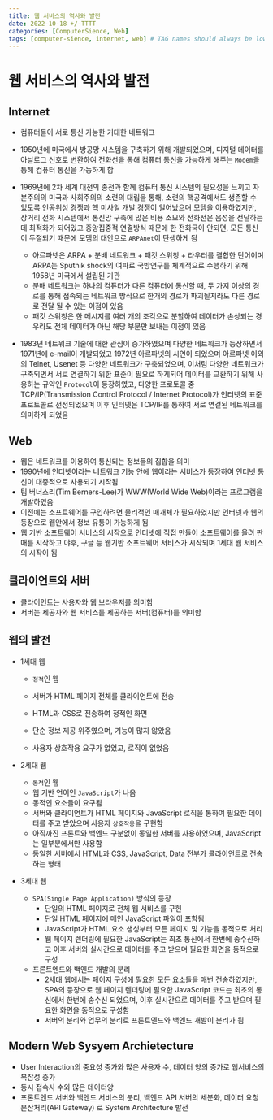 ```yaml
---
title: 웹 서비스의 역사와 발전
date: 2022-10-18 +/-TTTT
categories: [ComputerSience, Web]
tags: [computer-sience, internet, web] # TAG names should always be lowercase
---
```


# 웹 서비스의 역사와 발전

## Internet

- 컴퓨터들이 서로 통신 가능한 거대한 네트워크
- 1950년에 미국에서 방공망 시스템을 구축하기 위해 개발되었으며, 디지털 데이터를 아날로그 신호로 변환하여 전화선을 통해 컴퓨터 통신을 가능하게 해주는 `Modem`을 통해 컴퓨터 통신을 가능하게 함
- 1969년에 2차 세계 대전의 종전과 함께 컴퓨터 통신 시스템의 필요성을 느끼고 자본주의의 미국과 사회주의의 소련의 대립을 통해, 소련의 핵공격에서도 생존할 수 있도록 인공위성 경쟁과 핵 미사일 개발 경쟁이 일어났으며 모뎀을 이용하였지만, 장거리 전화 시스템에서 통신망 구축에 많은 비용 소모와 전화선은 음성을 전달하는데 최적화가 되어있고 중앙집중적 연결방식 때문에 한 전화국이 안되면, 모든 통신이 두절되기 때문에 모뎀의 대안으로 `ARPAnet`이 탄생하게 됨

  - 아르파넷은 ARPA + 분배 네트워크 + 패킷 스위칭 + 라우터를 결합한 단어이며 ARPA는 Sputnik shock의 여파로 국방연구를 체계적으로 수행하기 위해 1958년 미국에서 설립된 기관
  - 분배 네트워크는 하나의 컴퓨터가 다른 컴퓨터에 통신할 때, 두 가지 이상의 경로를 통해 접속되는 네트워크 방식으로 한개의 경로가 파괴될지라도 다른 경로로 전달 될 수 있는 이점이 있음
  - 패킷 스위칭은 한 메시지를 여러 개의 조각으로 분할하여 데이터가 손상되는 경우라도 전체 데이터가 아닌 해당 부분만 보내는 이점이 있음

- 1983년 네트워크 기술에 대한 관심이 증가하였으며 다양한 네트워크가 등장하면서 1971년에 e-mail이 개발되었고 1972년 아르파넷의 시연이 되었으며 아르파넷 이외의 Telnet, Usenet 등 다양한 네트워크가 구축되었으며, 이처럼 다양한 네트워크가 구축되면서 서로 연결하기 위한 표준이 필요로 하게되어 데이터를 교환하기 위해 사용하는 규약인 `Protocol`이 등장하였고, 다양한 프로토콜 중 TCP/IP(Transmission Control Protocol / Internet Protocol)가 인터넷의 표준 프로토콜로 선정되었으며 이후 인터넷은 TCP/IP를 통하여 서로 연결된 네트워크를 의미하게 되었음

## Web

- 웹은 네트워크를 이용하여 통신되는 정보들의 집합을 의미
- 1990년에 인터넷이라는 네트워크 기능 안에 웹이라는 서비스가 등장하여 인터넷 통신이 대중적으로 사용되기 시작됨
- 팀 버너스리(Tim Berners-Lee)가 WWW(World Wide Web)이라는 프로그램을 개발하였음
- 이전에는 소프트웨어를 구입하려면 물리적인 매개체가 필요하였지만 인터넷과 웹의 등장으로 웹안에서 정보 유통이 가능하게 됨
- 웹 기반 소프트웨어 서비스의 시작으로 인터넷에 직접 만들어 소프트웨어를 올려 판매를 시작하고 야후, 구글 등 웹기반 소프트웨어 서비스가 시작되며 1세대 웹 서비스의 시작이 됨

## 클라이언트와 서버

- 클라이언트는 사용자와 웹 브라우저를 의미함
- 서버는 제공자와 웹 서비스를 제공하는 서버(컴퓨터)를 의미함

## 웹의 발전

- 1세대 웹

  - `정적`인 웹
  - 서버가 HTML 페이지 전체를 클라이언트에 전송

  - HTML과 CSS로 전송하여 정적인 화면

  - 단순 정보 제공 위주였으며, 기능이 많지 않았음

  - 사용자 상호작용 요구가 없었고, 로직이 없었음

- 2세대 웹

  - `동적`인 웹
  - 웹 기반 언어인 `JavaScript`가 나옴
  - 동적인 요소들이 요구됨
  - 서버와 클라이언트가 HTML 페이지와 JavaScript 로직을 통하여 필요한 데이터를 주고 받았으며 사용자 `상호작용`을 구현함
  - 아직까진 프론트와 백엔드 구분없이 동일한 서버를 사용하였으며, JavaScript는 일부분에서만 사용함
  - 동일한 서버에서 HTML과 CSS, JavaScript, Data 전부가 클라이언트로 전송하는 형태

- 3세대 웹

  - `SPA(Single Page Application)` 방식의 등장
    - 단일의 HTML 페이지로 전체 웹 서비스를 구현
    - 단일 HTML 페이지에 메인 JavaScript 파일이 포함됨
    - JavaScript가 HTML 요소 생성부터 모든 페이지 및 기능을 동적으로 처리
    - 웹 페이지 렌더링에 필요한 JavaScript는 최초 통신에서 한번에 송수신하고 이후 서버와 실시간으로 데이터를 주고 받으며 필요한 화면을 동적으로 구성
  - 프론트엔드와 백엔드 개발의 분리
    - 2세대 웹에서는 페이지 구성에 필요한 모든 요소들을 매번 전송하였지만, SPA의 등장으로 웹 페이지 렌더링에 필요한 JavaScript 코드는 최초의 통신에서 한번에 송수신 되었으며, 이후 실시간으로 데이터를 주고 받으며 필요한 화면을 동적으로 구성함
    - 서버의 분리와 업무의 분리로 프론트엔드와 백엔드 개발이 분리가 됨

## Modern Web Sysyem Archietecture

- User Interaction의 중요성 증가와 많은 사용자 수, 데이터 양의 증가로 웹서비스의 복잡성 증가
- 동시 접속사 수와 많은 데이터양
- 프론트엔드 서버와 백엔드 서비스의 분리, 백엔드 API 서버의 세분화, 데이터 요청 분산처리(API Gateway) 로 System Architecture 발전
